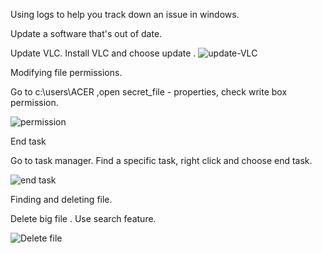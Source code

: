 Using logs to help you track down an issue in windows.

Update a software that's out of date.

Update VLC. Install VLC and choose update .
![update-VLC](https://user-images.githubusercontent.com/71600146/119298241-41befe00-bc7a-11eb-9707-f18dc28861b8.png)

Modifying file permissions.

Go to c:\users\ACER ,open secret_file - properties, check write box permission.

![permission](https://user-images.githubusercontent.com/71600146/119298925-a0d14280-bc7b-11eb-9293-4d0b4a1f6301.png)

End task

Go to task manager. Find a specific task, right click and choose end task.

![end task](https://user-images.githubusercontent.com/71600146/119299545-babf5500-bc7c-11eb-9ffa-535859a93f42.png)

Finding and deleting file.

Delete big file . Use search feature.

![Delete file](https://user-images.githubusercontent.com/71600146/119299942-84cea080-bc7d-11eb-9675-c0d8674280e7.png)




